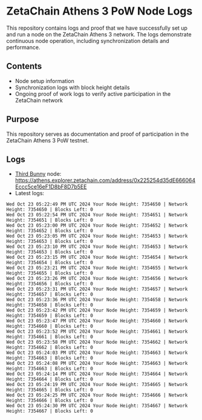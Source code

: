 # ZetaChain Athens 3 PoW Node Logs
This repository contains logs and proof that we have successfully set up and run a node on the ZetaChain Athens 3 network. The logs demonstrate continuous node operation, including synchronization details and performance.

## Contents
- Node setup information
- Synchronization logs with block height details
- Ongoing proof of work logs to verify active participation in the ZetaChain network

## Purpose
This repository serves as documentation and proof of participation in the ZetaChain Athens 3 PoW testnet.

## Logs

- [Third Bunny](https://thirdbunny.xyz/) node: https://athens.explorer.zetachain.com/address/0x225254d35dE666064Eccc5ce16eF1D8bF8D7b5EE
- Latest logs:
```
Wed Oct 23 05:22:49 PM UTC 2024 Your Node Height: 7354650 | Network Height: 7354650 | Blocks Left: 0
Wed Oct 23 05:22:54 PM UTC 2024 Your Node Height: 7354651 | Network Height: 7354651 | Blocks Left: 0
Wed Oct 23 05:23:00 PM UTC 2024 Your Node Height: 7354652 | Network Height: 7354652 | Blocks Left: 0
Wed Oct 23 05:23:05 PM UTC 2024 Your Node Height: 7354653 | Network Height: 7354653 | Blocks Left: 0
Wed Oct 23 05:23:10 PM UTC 2024 Your Node Height: 7354653 | Network Height: 7354653 | Blocks Left: 0
Wed Oct 23 05:23:15 PM UTC 2024 Your Node Height: 7354654 | Network Height: 7354654 | Blocks Left: 0
Wed Oct 23 05:23:21 PM UTC 2024 Your Node Height: 7354655 | Network Height: 7354655 | Blocks Left: 0
Wed Oct 23 05:23:26 PM UTC 2024 Your Node Height: 7354656 | Network Height: 7354656 | Blocks Left: 0
Wed Oct 23 05:23:31 PM UTC 2024 Your Node Height: 7354657 | Network Height: 7354657 | Blocks Left: 0
Wed Oct 23 05:23:36 PM UTC 2024 Your Node Height: 7354658 | Network Height: 7354658 | Blocks Left: 0
Wed Oct 23 05:23:42 PM UTC 2024 Your Node Height: 7354659 | Network Height: 7354659 | Blocks Left: 0
Wed Oct 23 05:23:47 PM UTC 2024 Your Node Height: 7354660 | Network Height: 7354660 | Blocks Left: 0
Wed Oct 23 05:23:52 PM UTC 2024 Your Node Height: 7354661 | Network Height: 7354661 | Blocks Left: 0
Wed Oct 23 05:23:58 PM UTC 2024 Your Node Height: 7354662 | Network Height: 7354662 | Blocks Left: 0
Wed Oct 23 05:24:03 PM UTC 2024 Your Node Height: 7354663 | Network Height: 7354663 | Blocks Left: 0
Wed Oct 23 05:24:08 PM UTC 2024 Your Node Height: 7354663 | Network Height: 7354663 | Blocks Left: 0
Wed Oct 23 05:24:14 PM UTC 2024 Your Node Height: 7354664 | Network Height: 7354664 | Blocks Left: 0
Wed Oct 23 05:24:19 PM UTC 2024 Your Node Height: 7354665 | Network Height: 7354665 | Blocks Left: 0
Wed Oct 23 05:24:25 PM UTC 2024 Your Node Height: 7354666 | Network Height: 7354666 | Blocks Left: 0
Wed Oct 23 05:24:30 PM UTC 2024 Your Node Height: 7354667 | Network Height: 7354667 | Blocks Left: 0
```
